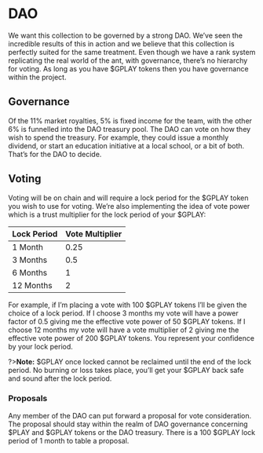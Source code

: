# DAO

We want this collection to be governed by a strong DAO. We’ve seen the incredible results of this in action and we believe that this collection is perfectly suited for the same treatment. Even though we have a rank system replicating the real world of the ant, with governance, there’s no hierarchy for voting. As long as you have $GPLAY tokens then you have governance within the project.

## Governance

Of the 11% market royalties, 5% is fixed income for the team, with the other 6% is funnelled into the DAO treasury pool. The DAO can vote on how they wish to spend the treasury. For example, they could issue a monthly dividend, or start an education initiative at a local school, or a bit of both. That’s for the DAO to decide.

## Voting

Voting will be on chain and will require a lock period for the $GPLAY token you wish to use for voting. We’re also implementing the idea of vote power which is a trust multiplier for the lock period of your $GPLAY:

| Lock Period | Vote Multiplier |
| ----------- | --------------- |
| 1 Month     | 0.25            |
| 3 Months    | 0.5             |
| 6 Months    | 1               |
| 12 Months   | 2               |

For example, if I’m placing a vote with 100 $GPLAY tokens I’ll be given the choice of a lock period. If I choose 3 months my vote will have a power factor of 0.5 giving me the effective vote power of 50 $GPLAY tokens. If I choose 12 months my vote will have a vote multiplier of 2 giving me the effective vote power of 200 $GPLAY tokens. You represent your confidence by your lock period.

?>**Note:** $GPLAY once locked cannot be reclaimed until the end of the lock period. No burning or loss takes place, you’ll get your $GPLAY back safe and sound after the lock period.

### Proposals

Any member of the DAO can put forward a proposal for vote consideration. The proposal should stay within the realm of DAO governance concerning $PLAY and $GPLAY tokens or the DAO treasury. There is a 100 $GPLAY lock period of 1 month to table a proposal.
